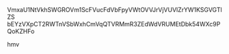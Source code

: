 VmxaU1NtVkhSWGROVm1ScFVucFdVbFpyVWtOVVJrVjVUVlZrYW1KSGVGTlZS
bEYzVXpCT2RWTnVSbWxhCmVqQTVRMmR3ZEdWdVRUMEtDbk54WXc9PQoKZHFo

hmv